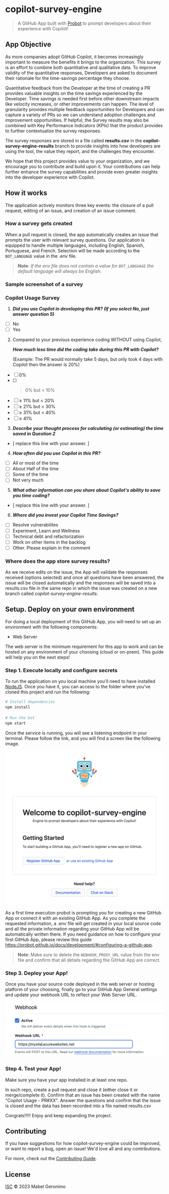 # copilot-survey-engine

> A GitHub App built with [Probot](https://github.com/probot/probot) to prompt developers about their experience with Copilot!

## App Objective

As more companies adopt GitHub Copilot, it becomes increasingly important to measure the benefits it brings to the organization. This survey is an effort to combine both quantitative and qualitative data. To improve validity of the quantitative responses, Developers are asked to document their rationale for the time-savings percentage they choose. 

Quantitative feedback from the Developer at the time of creating a PR provides valuable insights on the time savings experienced by the Developer. Time savings is needed first before other downstream impacts like velocity increases, or other improvements can happen. The level of granularity provides multiple feedback opportunities for Developers and can capture a variety of PRs so we can understand adoption challenges and improvement opportunities. If helpful, the Survey results may also be combined with Key Performance Indicators (KPIs) that the product provides to further contextualize the survey responses.

The survey responses are stored in a file called **results.csv** in the **copilot-survey-engine-results** branch to provide insights into how developers are using the tool, the value they report, and the challenges they encounter.

We hope that this project provides value to your organization, and we encourage you to contribute and build upon it. Your contributions can help further enhance the survey capabilities and provide even greater insights into the developer experience with Copilot.

## How it works

The application actively monitors three key events: the closure of a pull request, editing of an issue, and creation of an issue comment.

### How a survey gets created

When a pull request is closed, the app automatically creates an issue that prompts the user with relevant survey questions. Our application is equipped to handle multiple languages, including English, Spanish, Portuguese, and French. Selection will be made according to the `BOT_LANGUAGE` value in the .env file.

> **Note**: *If the env file does not contain a value for `BOT_LANGUAGE` the default language will always be English.*

### Sample screenshot of a survey 
### Copilot Usage Survey

1. ***Did you use Copilot in developing this PR? (If you select No, just answer question 5)***
- [ ] No
- [ ] Yes

2. Compared to your previous experience coding WITHOUT using Copilot, 

   ***How much less time did the coding take during this PR with Copilot?***
   
   (Example: The PR would normally take 5 days, but only took 4 days with Copilot then the answer is 20%)
- [ ] 0%
- [ ] > 0% but < 10%
- [ ] ≥ 11% but < 20%
- [ ] ≥ 21% but < 30%
- [ ] ≥ 31% but < 40%
- [ ] ≥ 41%

3. ***Describe your thought process for calculating (or estimating) the time saved in Question 2***
    
 - [ replace this line with your answer. ]

4. ***How often did you use Copilot in this PR?***
- [ ] All or most of the time
- [ ] About Half of the time
- [ ] Some of the time
- [ ] Not very much

5. ***What other information can you share about Copilot's ability to save you time coding?*** 

 - [ replace this line with your answer. ]

6. ***Where did you invest your Copilot Time Savings?***
- [ ] Resolve vulnerabilites
- [ ] Experiment, Learn and Wellness
- [ ] Technical debt and refactorization
- [ ] Work on other items in the backlog
- [ ] Other. Please explain in the comment

### Where does the app store survey results?

As we receive edits on the issue, the App will validate the responses received (options selected) and once all questions have been answered, the issue will be closed automatically and the responses will be saved into a results.csv file in the same repo in which the issue was created on a new branch called *copilot-survey-engine-results*.

## Setup. Deploy on your own environment

For doing a local deployment of this GitHub App, you will need to set up an environment with the following components:
- Web Server

The web server is the minimum requirement for this app to work and can be hosted on any environment of your choosing (cloud or on-prem). This guide will help you on the next steps!

### Step 1. Execute locally and configure secrets

To run the application on you local machine you'll need to have installed [NodeJS](https://nodejs.org/). Once you have it, you can access to the folder where you've cloned this project and run the following:

```sh
# Install dependencies
npm install

# Run the bot
npm start
```

Once the service is running, you will see a listening endpoint in your terminal. Please follow the link, and you will find a screen like the following image.

![Alt text](image-1.png)

As a first time execution probot is prompting you for creating a new GitHub App or connect it with an existing GitHub App. As you complete the requested information, a .env file will get created in your local source code and all the private information regarding your GitHub App will be automatically written there. If you need guidance on how to configure your first GitHub App, please review this guide https://probot.github.io/docs/development/#configuring-a-github-app.

> **Note**: Make sure to delete the `WEBHOOK_PROXY_URL` value from the env file and confirm that all details regarding the GitHub App are correct.

### Step 3. Deploy your App!

Once you have your source code deployed in the web server or hosting platform of your choosing, finally go to your GitHub App General settings and update your webhook URL to reflect your Web Server URL. 

![Alt text](image-2.png)

### Step 4. Test your App!

Make sure you have your app installed in at least one repo.

In such repo, create a pull request and close it (either close it or merge/complete it). Confirm that an issue has been created with the name "Copilot Usage - PR#XX". Answer the questions and confirm that the issue is closed and the data has been recorded into a file named results.csv 

Congrats!!!!! Enjoy and keep expanding the project. 

## Contributing

If you have suggestions for how copilot-survey-engine could be improved, or want to report a bug, open an issue! We'd love all and any contributions.

For more, check out the [Contributing Guide](CONTRIBUTING.md).

## License

[ISC](LICENSE) © 2023 Mabel Geronimo
